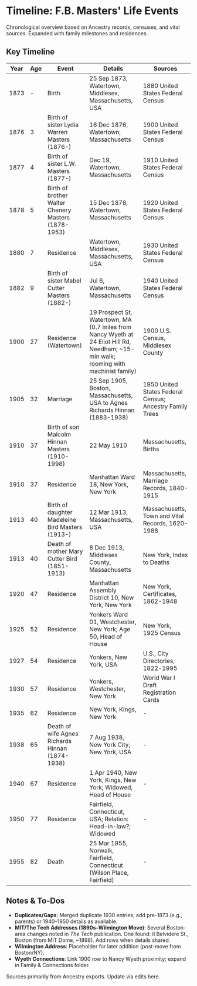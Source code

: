 # Timeline: F.B. Masters' Life Events

Chronological overview based on Ancestry records, censuses, and vital sources. Expanded with family milestones and residences.

## Key Timeline

| Year | Age | Event | Details | Sources |
|------|-----|-------|---------|---------|
| 1873 | - | Birth | 25 Sep 1873, Watertown, Middlesex, Massachusetts, USA | 1880 United States Federal Census |
| 1876 | 3 | Birth of sister Lydia Warren Masters (1876-) | 16 Dec 1876, Watertown, Massachusetts | 1900 United States Federal Census |
| 1877 | 4 | Birth of sister L.W. Masters (1877-) | Dec 19, Watertown, Massachusetts | 1910 United States Federal Census |
| 1878 | 5 | Birth of brother Walter Chenery Masters (1878-1953) | 15 Dec 1878, Watertown, Massachusetts | 1920 United States Federal Census |
| 1880 | 7 | Residence | Watertown, Middlesex, Massachusetts, USA | 1930 United States Federal Census |
| 1882 | 9 | Birth of sister Mabel Cutter Masters (1882-) | Jul 6, Watertown, Massachusetts | 1940 United States Federal Census |
| 1900 | 27 | Residence (Watertown) | 19 Prospect St, Watertown, MA (0.7 miles from Nancy Wyeth at 24 Eliot Hill Rd, Needham; ~15-min walk; rooming with machinist family) | 1900 U.S. Census, Middlesex County |
| 1905 | 32 | Marriage | 25 Sep 1905, Boston, Massachusetts, USA to Agnes Richards Hinnan (1883-1938) | 1950 United States Federal Census; Ancestry Family Trees |
| 1910 | 37 | Birth of son Malcolm Hinnan Masters (1910-1998) | 22 May 1910 | Massachusetts, Births |
| 1910 | 37 | Residence | Manhattan Ward 18, New York, New York | Massachusetts, Marriage Records, 1840-1915 |
| 1913 | 40 | Birth of daughter Madeleine Bird Masters (1913-) | 12 Mar 1913, Massachusetts, USA | Massachusetts, Town and Vital Records, 1620-1988 |
| 1913 | 40 | Death of mother Mary Cutter Bird (1851-1913) | 8 Dec 1913, Middlesex County, Massachusetts | New York, Index to Deaths |
| 1920 | 47 | Residence | Manhattan Assembly District 10, New York, New York | New York, Certificates, 1862-1948 |
| 1925 | 52 | Residence | Yonkers Ward 01, Westchester, New York; Age 50, Head of House | New York, 1925 Census |
| 1927 | 54 | Residence | Yonkers, New York, USA | U.S., City Directories, 1822-1995 |
| 1930 | 57 | Residence | Yonkers, Westchester, New York | World War I Draft Registration Cards |
| 1935 | 62 | Residence | New York, Kings, New York | - |
| 1938 | 65 | Death of wife Agnes Richards Hinnan (1874-1938) | 7 Aug 1938, New York City, New York, USA | - |
| 1940 | 67 | Residence | 1 Apr 1940, New York, Kings, New York; Widowed, Head of House | - |
| 1950 | 77 | Residence | Fairfield, Connecticut, USA; Relation: Head-in-law?; Widowed | - |
| 1955 | 82 | Death | 25 Mar 1955, Norwalk, Fairfield, Connecticut (Wilson Place, Fairfield) | - |

## Notes & To-Dos
- **Duplicates/Gaps**: Merged duplicate 1930 entries; add pre-1873 (e.g., parents) or 1940–1950 details as available.
- **MIT/The Tech Addresses (1890s–Wilmington Move)**: Several Boston-area changes noted in *The Tech* publication. One found: II Belvidere St., Boston (from MIT Dome, ~1898). Add rows when details shared.
- **Wilmington Address**: Placeholder for later addition (post-move from Boston/NY).
- **Wyeth Connections**: Link 1900 row to Nancy Wyeth proximity; expand in Family & Connections folder.

Sources primarily from Ancestry exports. Update via edits here.
